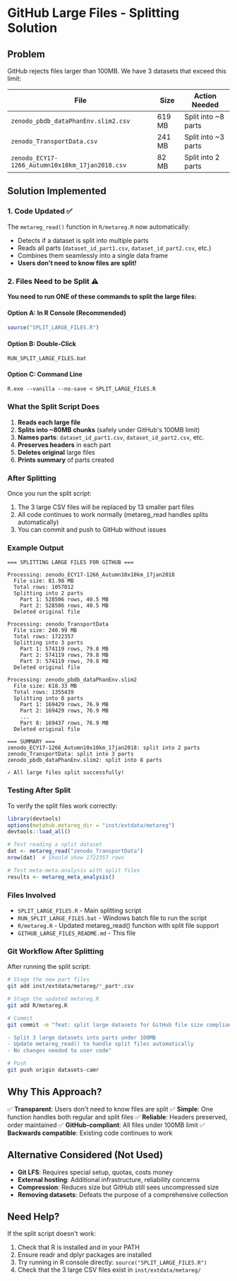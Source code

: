 # GitHub Large Files - Splitting Solution

## Problem
GitHub rejects files larger than 100MB. We have 3 datasets that exceed this limit:

| File | Size | Action Needed |
|------|------|---------------|
| `zenodo_pbdb_dataPhanEnv.slim2.csv` | 619 MB | Split into ~8 parts |
| `zenodo_TransportData.csv` | 241 MB | Split into ~3 parts |
| `zenodo_ECY17-1266_Autumn10x10km_17jan2018.csv` | 82 MB | Split into 2 parts |

## Solution Implemented

### 1. Code Updated ✅
The `metareg_read()` function in `R/metareg.R` now automatically:
- Detects if a dataset is split into multiple parts
- Reads all parts (`dataset_id_part1.csv`, `dataset_id_part2.csv`, etc.)
- Combines them seamlessly into a single data frame
- **Users don't need to know files are split!**

### 2. Files Need to be Split ⚠️

**You need to run ONE of these commands to split the large files:**

#### Option A: In R Console (Recommended)
```r
source("SPLIT_LARGE_FILES.R")
```

#### Option B: Double-Click
```
RUN_SPLIT_LARGE_FILES.bat
```

#### Option C: Command Line
```batch
R.exe --vanilla --no-save < SPLIT_LARGE_FILES.R
```

### What the Split Script Does

1. **Reads each large file**
2. **Splits into ~80MB chunks** (safely under GitHub's 100MB limit)
3. **Names parts**: `dataset_id_part1.csv`, `dataset_id_part2.csv`, etc.
4. **Preserves headers** in each part
5. **Deletes original** large files
6. **Prints summary** of parts created

### After Splitting

Once you run the split script:
1. The 3 large CSV files will be replaced by 13 smaller part files
2. All code continues to work normally (metareg_read handles splits automatically)
3. You can commit and push to GitHub without issues

### Example Output

```
=== SPLITTING LARGE FILES FOR GITHUB ===

Processing: zenodo_ECY17-1266_Autumn10x10km_17jan2018
  File size: 81.98 MB
  Total rows: 1057012
  Splitting into 2 parts
    Part 1: 528506 rows, 40.5 MB
    Part 2: 528506 rows, 40.5 MB
  Deleted original file

Processing: zenodo_TransportData
  File size: 240.99 MB
  Total rows: 1722357
  Splitting into 3 parts
    Part 1: 574119 rows, 79.8 MB
    Part 2: 574119 rows, 79.8 MB
    Part 3: 574119 rows, 79.8 MB
  Deleted original file

Processing: zenodo_pbdb_dataPhanEnv.slim2
  File size: 618.33 MB
  Total rows: 1355439
  Splitting into 8 parts
    Part 1: 169429 rows, 76.9 MB
    Part 2: 169429 rows, 76.9 MB
    ...
    Part 8: 169437 rows, 76.9 MB
  Deleted original file

=== SUMMARY ===
zenodo_ECY17-1266_Autumn10x10km_17jan2018: split into 2 parts
zenodo_TransportData: split into 3 parts
zenodo_pbdb_dataPhanEnv.slim2: split into 8 parts

✓ All large files split successfully!
```

### Testing After Split

To verify the split files work correctly:

```r
library(devtools)
options(metahub.metareg_dir = "inst/extdata/metareg")
devtools::load_all()

# Test reading a split dataset
dat <- metareg_read("zenodo_TransportData")
nrow(dat)  # Should show 1722357 rows

# Test meta-meta-analysis with split files
results <- metareg_meta_analysis()
```

### Files Involved

- `SPLIT_LARGE_FILES.R` - Main splitting script
- `RUN_SPLIT_LARGE_FILES.bat` - Windows batch file to run the script
- `R/metareg.R` - Updated metareg_read() function with split file support
- `GITHUB_LARGE_FILES_README.md` - This file

### Git Workflow After Splitting

After running the split script:

```bash
# Stage the new part files
git add inst/extdata/metareg/*_part*.csv

# Stage the updated metareg.R
git add R/metareg.R

# Commit
git commit -m "feat: split large datasets for GitHub file size compliance

- Split 3 large datasets into parts under 100MB
- Update metareg_read() to handle split files automatically
- No changes needed to user code"

# Push
git push origin datasets-camr
```

## Why This Approach?

✅ **Transparent**: Users don't need to know files are split
✅ **Simple**: One function handles both regular and split files
✅ **Reliable**: Headers preserved, order maintained
✅ **GitHub-compliant**: All files under 100MB limit
✅ **Backwards compatible**: Existing code continues to work

## Alternative Considered (Not Used)

- **Git LFS**: Requires special setup, quotas, costs money
- **External hosting**: Additional infrastructure, reliability concerns
- **Compression**: Reduces size but GitHub still sees uncompressed size
- **Removing datasets**: Defeats the purpose of a comprehensive collection

## Need Help?

If the split script doesn't work:
1. Check that R is installed and in your PATH
2. Ensure readr and dplyr packages are installed
3. Try running in R console directly: `source("SPLIT_LARGE_FILES.R")`
4. Check that the 3 large CSV files exist in `inst/extdata/metareg/`
